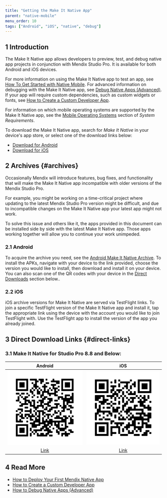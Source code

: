 ```yaml
---
title: "Getting the Make It Native App"
parent: "native-mobile"
menu_order: 10
tags: ["Android", "iOS", "native", "debug"]
---
```


## 1 Introduction

The Make It Native app allows developers to preview, test, and debug native app projects in conjunction with Mendix Studio Pro. It is available for both Android and iOS devices.

For more information on using the Make It Native app to test an app, see [How To Get Started with Native Mobile](/howto/mobile/getting-started-with-native-mobile). For advanced information on debugging with the Make It Native app, see [Debug Native Apps (Advanced)](/howto/mobile/native-debug). If your app will require custom dependencies, such as custom widgets or fonts, see [How to Create a Custom Developer App](/howto/mobile/how-to-devapps).

For information on which mobile operating systems are supported by the Make It Native app, see the [Mobile Operating Systems](system-requirements#mobileos) section of _System Requirements_.

To download the Make It Native app, search for _Make It Native_ in your device's app store, or select one of the download links below:

- [Download for Android](https://play.google.com/store/apps/details?id=com.mendix.developerapp)
- [Download for iOS](https://apps.apple.com/app/make-it-native/id1334081181)

## 2 Archives {#archives}

Occasionally Mendix will introduce features, bug fixes, and functionality that will make the Make It Native app incompatible with older versions of the Mendix Studio Pro.

For example, you might be working on a time-critical project where updating to the latest Mendix Studio Pro version might be difficult, and due to incompatible changes on the Make It Native app your latest app might not work.

To solve this issue and others like it, the apps provided in this document can be installed side by side with the latest Make It Native app. Those apps working together will allow you to continue your work unimpeded.

### 2.1 Android

To acquire the archive you need, see the [Android Make It Native Archive](https://www.dropbox.com/sh/37s3d4gumhej6j3/AAAdXd97G3s8W0sUE1TQyYW9a?dl=0). To install the APKs, navigate with your device to the link provided, choose the version you would like to install, then download and install it on your device.
You can also scan one of the QR codes with your device in the [Direct Downloads](#direct-links) section below..

### 2.2 iOS

iOS archive versions for Make It Native are served via TestFlight links. To join a specific TestFlight version of the Make It Native app and install it, tap the appropriate link using the device with the account you would like to join TestFlight with. Use the TestFlight app to install the version of the app you already joined.

## 3 Direct Download Links {#direct-links}

### 3.1 Make It Native for Studio Pro 8.8 and Below:

|                                  Android                                  |                                iOS                                |
| :-----------------------------------------------------------------------: | :---------------------------------------------------------------: |
| ![Android QR Code](attachments/make-it-native-archive/qr-android-8.8.png) | ![iOS QR Code](attachments/make-it-native-archive/qr-ios-8.8.png) |
|   [Link](https://www.dropbox.com/s/z0255q1gcxpvlwl/MiN%208.8.apk?dl=0)    |        [Link](https://testflight.apple.com/join/ra3QR6iG)         |

## 4 Read More

- [How to Deploy Your First Mendix Native App](/howto/mobile/deploying-native-app)
- [How to Create a Custom Developer App](/howto/mobile/how-to-devapps)
- [How to Debug Native Apps (Advanced)](/howto/mobile/native-debug)

